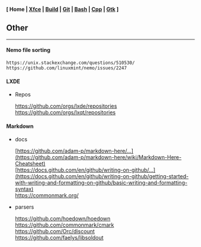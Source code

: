 **[ Home | [Xfce](00-Xfce.html) | [Build](01-Build.html) | [Git](01-Git.html) | [Bash](02-Bash.html) | [Cpp](03-Cpp.html) | [Gtk](05-Gtk.html) ]**

## Other

---

#### Nemo file sorting
    
    https://unix.stackexchange.com/questions/510530/  
    https://github.com/linuxmint/nemo/issues/2247  



#### LXDE

* Repos
    
    https://github.com/orgs/lxde/repositories  
    https://github.com/orgs/lxqt/repositories  



#### Markdown

* docs
    
    [https://github.com/adam-p/markdown-here/...](https://github.com/adam-p/markdown-here/wiki/Markdown-Here-Cheatsheet)  
    [https://docs.github.com/en/github/writing-on-github/...](https://docs.github.com/en/github/writing-on-github/getting-started-with-writing-and-formatting-on-github/basic-writing-and-formatting-syntax)  
    https://commonmark.org/  

* parsers
    
    https://github.com/hoedown/hoedown  
    https://github.com/commonmark/cmark  
    https://github.com/Orc/discount  
    https://github.com/faelys/libsoldout  


